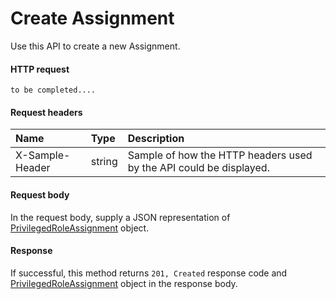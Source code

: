 # Create Assignment

Use this API to create a new Assignment.
#### HTTP request
<!-- { "blockType": "ignored" } -->
```http
to be completed....
```
#### Request headers
| Name       | Type | Description|
|:---------------|:--------|:----------|
| X-Sample-Header  | string  | Sample of how the HTTP headers used by the API could be displayed.|

#### Request body
In the request body, supply a JSON representation of [PrivilegedRoleAssignment](../resources/privilegedroleassignment.md) object.


#### Response
If successful, this method returns `201, Created` response code and [PrivilegedRoleAssignment](../resources/privilegedroleassignment.md) object in the response body.
